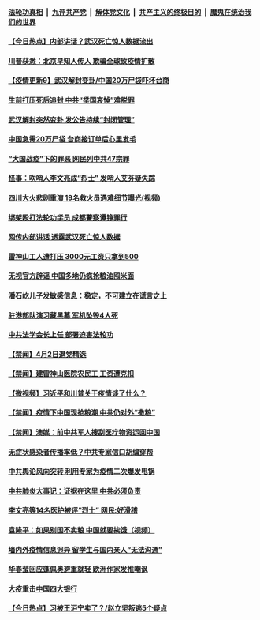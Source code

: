####  [法轮功真相](../../../../basic/blob/master/README.md?t=04031801) &nbsp;|&nbsp; [九评共产党](../../../../9ping.md/blob/master/README.md?t=04031801) &nbsp;|&nbsp; [解体党文化](../../../../jtdwh.md/blob/master/README.md?t=04031801)  &nbsp;|&nbsp; [共产主义的终极目的](../../../../gczydzjmd.md/blob/master/README.md?t=04031801) &nbsp;|&nbsp; [魔鬼在统治我们的世界](../../../../mgztzwmdsj.md/blob/master/README.md?t=04031801) 

#### [【今日热点】内部讲话？武汉死亡惊人数据流出](../pages/prog204/a102814943.md?t=04031801) 

#### [川普获悉：北京早知人传人 欺骗全球致疫情扩散](../pages/prog204/a102814966.md?t=04031801) 

#### [【疫情更新9】武汉解封变卦/中国20万尸袋吓坏台商](../pages/prog204/a102811401.md?t=04031801) 

#### [生前打压死后追封 中共“举国哀悼”难脱罪](../pages/prog204/a102814916.md?t=04031801) 

#### [武汉解封突然变卦 发公告持续“封闭管理”](../pages/prog204/a102814906.md?t=04031801) 

#### [中国急需20万尸袋 台商接订单后心里发毛](../pages/prog204/a102814901.md?t=04031801) 

#### [“大国战疫”下的罪恶 网民列中共47宗罪](../pages/prog204/a102814888.md?t=04031801) 

#### [怪事：吹哨人李文亮成“烈士” 发哨人艾芬疑失踪](../pages/prog204/a102814890.md?t=04031801) 

#### [四川大火悲剧重演 19名救火员遇难细节曝光(视频)](../pages/prog204/a102814803.md?t=04031801) 

#### [绑架殴打法轮功学员 成都警察谭铮罪行](../pages/prog204/a102814814.md?t=04031801) 

#### [网传内部讲话 透露武汉死亡惊人数据](../pages/prog204/a102814789.md?t=04031801) 

#### [雷神山工人遭打压 3000元工资只拿到500](../pages/prog204/a102814763.md?t=04031801) 

#### [无视官方辟谣 中国多地仍疯抢粮油囤米面](../pages/prog204/a102814736.md?t=04031801) 

#### [潘石屹儿子发敏感信息：稳定，不可建立在谎言之上](../pages/prog204/a102814721.md?t=04031801) 

#### [驻港部队演习藏黑幕 军机坠毁4人死](../pages/prog204/a102814694.md?t=04031801) 

#### [中共法学会长上任 部署迫害法轮功](../pages/prog204/a102814695.md?t=04031801) 

#### [【禁闻】4月2日退党精选](../pages/prog204/a102814583.md?t=04031801) 

#### [【禁闻】建雷神山医院农民工 工资遭克扣](../pages/prog204/a102814552.md?t=04031801) 

#### [【微视频】习近平和川普关于疫情谈了什么？](../pages/prog204/a102814547.md?t=04031801) 

#### [【禁闻】疫情下中国现抢粮潮 中共仍对外“撒粮”](../pages/prog204/a102814549.md?t=04031801) 

#### [【禁闻】澳媒：前中共军人搜刮医疗物资运回中国](../pages/prog204/a102814555.md?t=04031801) 

#### [无症状感染者传播率低？中共专家信口胡编穿帮](../pages/prog204/a102814460.md?t=04031801) 

#### [中共舆论风向突转 利用专家为疫情二次爆发甩锅](../pages/prog204/a102814464.md?t=04031801) 

#### [中共肺炎大事记：证据在这里 中共必须负责](../pages/prog204/a102814453.md?t=04031801) 

#### [李文亮等14名医护被评“烈士” 网民:好滑稽](../pages/prog204/a102814425.md?t=04031801) 

#### [袁隆平：如果别国不卖粮 中国就要挨饿（视频）](../pages/prog204/a102814399.md?t=04031801) 

#### [墙内外疫情信息迥异 留学生与国内亲人“无法沟通”](../pages/prog204/a102814317.md?t=04031801) 

#### [华春莹回应蓬佩奥避重就轻 欧洲作家发推嘲讽](../pages/prog204/a102814209.md?t=04031801) 

#### [大疫重击中国四大银行](../pages/prog204/a102814199.md?t=04031801) 

#### [【今日热点】习被王沪宁卖了？/赵立坚叛逃5个疑点](../pages/prog204/a102814140.md?t=04031801) 

